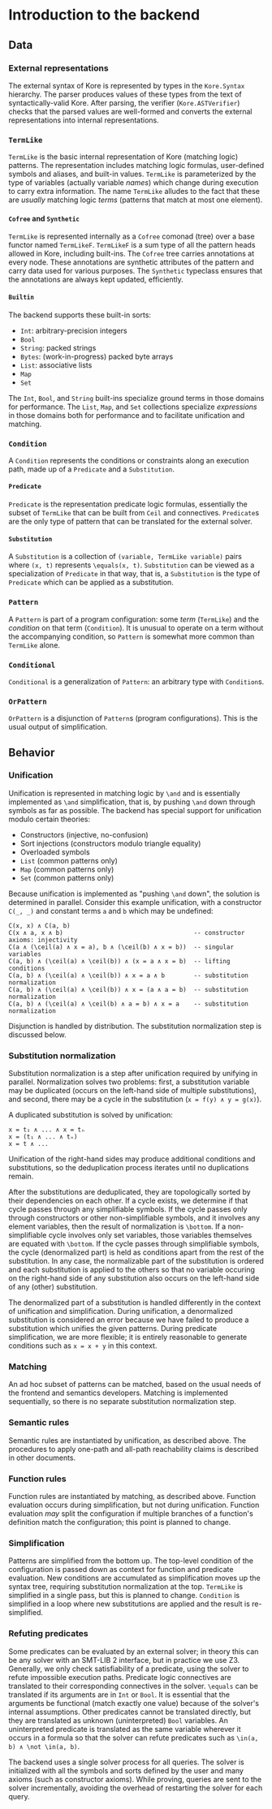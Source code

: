 # Introduction to the backend

## Data

### External representations

The external syntax of Kore is represented by types in the `Kore.Syntax` hierarchy.
The parser produces values of these types from the text of syntactically-valid Kore.
After parsing, the verifier (`Kore.ASTVerifier`) checks that the parsed values are well-formed
and converts the external representations into internal representations.

### `TermLike`

`TermLike` is the basic internal representation of Kore (matching logic) patterns.
The representation includes matching logic formulas, user-defined symbols and aliases, and built-in values.
`TermLike` is parameterized by the type of variables (actually variable _names_) which change during execution to carry extra information.
The name `TermLike` alludes to the fact that these are _usually_ matching logic _terms_
(patterns that match at most one element).

#### `Cofree` and `Synthetic`

`TermLike` is represented internally as a `Cofree` comonad (tree) over a base functor named `TermLikeF`.
`TermLikeF` is a sum type of all the pattern heads allowed in Kore, including built-ins.
The `Cofree` tree carries annotations at every node.
These annotations are synthetic attributes of the pattern and carry data used for various purposes.
The `Synthetic` typeclass ensures that the annotations are always kept updated, efficiently.

#### `Builtin`

The backend supports these built-in sorts:

- `Int`: arbitrary-precision integers
- `Bool`
- `String`: packed strings
- `Bytes`: (work-in-progress) packed byte arrays
- `List`: associative lists
- `Map`
- `Set`

The `Int`, `Bool`, and `String` built-ins specialize ground terms in those domains for performance.
The `List`, `Map`, and `Set` collections specialize _expressions_ in those domains
both for performance and to facilitate unification and matching.

### `Condition`

A `Condition` represents the conditions or constraints along an execution path,
made up of a `Predicate` and a `Substitution`.

#### `Predicate`

`Predicate` is the representation predicate logic formulas,
essentially the subset of `TermLike` that can be built from `Ceil` and connectives.
`Predicate`s are the only type of pattern that can be translated for the external solver.

#### `Substitution`

A `Substitution` is a collection of `(variable, TermLike variable)` pairs
where `(x, t)` represents `\equals(x, t)`.
`Substitution` can be viewed as a specialization of `Predicate` in that way,
that is, a `Substitution` is the type of `Predicate` which can be applied as a substitution.

### `Pattern`

A `Pattern` is part of a program configuration:
some _term_ (`TermLike`) and the _condition_ on that term (`Condition`).
It is unusual to operate on a term without the accompanying condition,
so `Pattern` is somewhat more common than `TermLike` alone.

### `Conditional`

`Conditional` is a generalization of `Pattern`:
an arbitrary type with `Condition`s.

### `OrPattern`

`OrPattern` is a disjunction of `Pattern`s (program configurations).
This is the usual output of simplification.


## Behavior

### Unification

Unification is represented in matching logic by `\and`
and is essentially implemented as `\and` simplification,
that is, by pushing `\and` down through symbols as far as possible.
The backend has special support for unification modulo certain theories:

- Constructors (injective, no-confusion)
- Sort injections (constructors modulo triangle equality)
- Overloaded symbols
- `List` (common patterns only)
- `Map` (common patterns only)
- `Set` (common patterns only)

Because unification is implemented as "pushing `\and` down", the solution is determined in parallel.
Consider this example unification, with a constructor `C(_, _)` and constant terms `a` and `b` which may be undefined:

```
C(x, x) ∧ C(a, b)
C(x ∧ a, x ∧ b)                                    -- constructor axioms: injectivity
C(a ∧ (\ceil(a) ∧ x = a), b ∧ (\ceil(b) ∧ x = b))  -- singular variables
C(a, b) ∧ (\ceil(a) ∧ \ceil(b)) ∧ (x = a ∧ x = b)  -- lifting conditions
C(a, b) ∧ (\ceil(a) ∧ \ceil(b)) ∧ x = a ∧ b        -- substitution normalization
C(a, b) ∧ (\ceil(a) ∧ \ceil(b)) ∧ x = (a ∧ a = b)  -- substitution normalization
C(a, b) ∧ (\ceil(a) ∧ \ceil(b) ∧ a = b) ∧ x = a    -- substitution normalization
```

Disjunction is handled by distribution.
The substitution normalization step is discussed below.

### Substitution normalization

Substitution normalization is a step after unification required by unifying in parallel.
Normalization solves two problems:
first, a substitution variable may be duplicated (occurs on the left-hand side of multiple substitutions),
and second, there may be a cycle in the substitution (`x = f(y) ∧ y = g(x)`).

A duplicated substitution is solved by unification:

```
x = t₁ ∧ ... ∧ x = tₙ
x = (t₁ ∧ ... ∧ tₙ)
x = t ∧ ...
```

Unification of the right-hand sides may produce additional conditions and substitutions,
so the deduplication process iterates until no duplications remain.

After the substitutions are deduplicated, they are topologically sorted by their dependencies on each other.
If a cycle exists, we determine if that cycle passes through any simplifiable symbols.
If the cycle passes only through constructors or other non-simplifiable symbols,
and it involves any element variables,
then the result of normalization is `\bottom`.
If a non-simplifiable cycle involves only set variables,
those variables themselves are equated with `\bottom`.
If the cycle passes through simplifiable symbols,
the cycle (denormalized part) is held as conditions apart from the rest of the substitution.
In any case, the normalizable part of the substitution is ordered and each substitution is applied to the others
so that no variable occuring on the right-hand side of any substitution also occurs on the left-hand side of any (other) substitution.

The denormalized part of a substitution is handled differently in the context of unification and simplification.
During unification, a denormalized substitution is considered an error
because we have failed to produce a substitution which unifies the given patterns.
During predicate simplification, we are more flexible;
it is entirely reasonable to generate conditions such as `x = x + y` in this context.

### Matching

An ad hoc subset of patterns can be matched, based on the usual needs of the frontend and semantics developers.
Matching is implemented sequentially, so there is no separate substitution normalization step.

### Semantic rules

Semantic rules are instantiated by unification, as described above.
The procedures to apply one-path and all-path reachability claims is described in other documents.

### Function rules

Function rules are instantiated by matching, as described above.
Function evaluation occurs during simplification, but not during unification.
Function evaluation _may_ split the configuration
if multiple branches of a function's definition match the configuration;
this point is planned to change.

### Simplification

Patterns are simplified from the bottom up.
The top-level condition of the configuration is passed down as context for function and predicate evaluation.
New conditions are accumulated as simplification moves up the syntax tree,
requiring substitution normalization at the top.
`TermLike` is simplified in a single pass, but this is planned to change.
`Condition` is simplified in a loop where new substitutions are applied and the result is re-simplified.

### Refuting predicates

Some predicates can be evaluated by an external solver;
in theory this can be any solver with an SMT-LIB 2 interface, but in practice we use Z3.
Generally, we only check satisfiability of a predicate,
using the solver to refute impossible execution paths.
Predicate logic connectives are translated to their corresponding connectives in the solver.
`\equals` can be translated if its arguments are in `Int` or `Bool`.
It is essential that the arguments be functional (match exactly one value)
because of the solver's internal assumptions.
Other predicates cannot be translated directly,
but they are translated as unknown (uninterpreted) `Bool` variables.
An uninterpreted predicate is translated as the same variable wherever it occurs in a formula
so that the solver can refute predicates such as `\in(a, b) ∧ \not \in(a, b)`.

The backend uses a single solver process for all queries.
The solver is initialized with all the symbols and sorts defined by the user
and many axioms (such as constructor axioms).
While proving, queries are sent to the solver incrementally,
avoiding the overhead of restarting the solver for each query.
